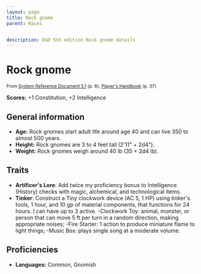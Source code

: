 ```yaml
---
layout: page
title: Rock gnome
parent: Races


description: D&D 5th edition Rock gnome details
---
```


# Rock gnome

<small>From <a target="_blank" href="https://media.wizards.com/2016/downloads/DND/SRD-OGL_V5.1.pdf">System Reference Document 5.1</a> (p. 6), <a target="_blank" href="https://dnd.wizards.com/products/tabletop-games/rpg-products/rpg_playershandbook">Player's Handbook</a> (p. 37)</small>

**Scores:** +1 Constitution, +2 Intelligence

## General information

- **Age:** Rock gnomes start adult life around age 40 and can live 350 to almost 500 years.
- **Height:** Rock gnomes are 3 to 4 feet tall (2'11" + 2d4").
- **Weight:** Rock gnomes weigh around 40 lb (35 + 2d4 lb).

## Traits

- **Artificer's Lore**: Add twice my proficiency bonus to Intelligence (History) checks with magic, alchemical, and technological items.
- **Tinker**: Construct a Tiny clockwork device (AC 5, 1 HP) using tinker's tools, 1 hour, and 10 gp of material components, that functions for 24 hours. I can have up to 3 active. -Clockwork Toy: animal, monster, or person that can move 5 ft per turn in a random direction, making appropriate noises; -Fire Starter: 1 action to produce miniature flame to light things; -Music Box: plays single song at a moderate volume.

## Proficiencies

- **Languages:** Common, Gnomish
